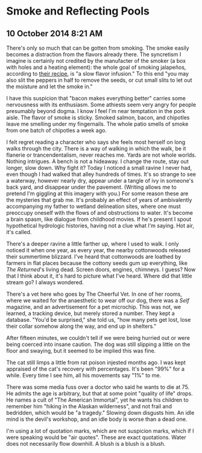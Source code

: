 # Smoke and Reflecting Pools
## 10 October 2014 8:21 AM


There's only so much that can be gotten from smoking. The smoke easily becomes a distraction from the flavors already there. The syncretism I imagine is certainly not credited by the manufacter of the smoker (a box with holes and a heating element): the whole goal of smoking jalapeños, according to [their recipe][1], is "a slow flavor infusion." To this end "you may also slit the peppers in half to remove the seeds, or cut small slits to let out the moisture and let the smoke in."

I have this suspicion that "bacon makes everything better" carries some nervousness with its enthusiasm. Some athiests seem very angry for people presumably beyond dogma. I know I feel I'm near temptation in the pork aisle. The flavor of smoke is sticky. Smoked salmon, bacon, and chipotles leave me smelling under my fingernails. The whole patio smells of smoke from one batch of chipotles a week ago.

I felt regret reading a character who says she feels most herself on long walks through the city. There is a way of walking in which the walk, be it flanerie or trancendentalism, never reaches me. Yards are not whole worlds. Nothing intrigues. A bench is not a hideaway. I change the route, stay out longer, slow down. Why fight it? Today I noticed a small ravine I never had, even though I had walked that alley hundreds of times. It's so strange to see a waterway, however nearly dry, appear under a tangle of ivy in someone's back yard, and disappear under the pavement. (Writing allows me to pretend I'm giggling at this imagery with you.) For some reason these are the mysteries that grab me. It's probably an effect of years of ambivalently accompanying my father to wetland delineation sites, where one must preoccupy oneself with the flows of and obstructions to water. It's become a brain spasm, like dialogue from childhood movies. If he's present I spout hypothetical hydrologic histories, having not a clue what I'm saying. Hot air, it's called.

There's a deeper ravine a little farther up, where I used to walk. I only noticed it when one year, as every year, the nearby cottonwoods released their summertime blizzard. I've heard that cottonwoods are loathed by farmers in flat places because the cottony seeds gum up everything, like *The Returned*'s living dead. Screen doors, engines, chimneys. I guess? Now that I think about it, it's hard to picture what I've heard. Where did that little stream go? I always wondered.

There's a vet here who goes by The Cheerful Vet. In one of her rooms, where we waited for the anaesthetic to wear off our dog, there was a *Self* magazine, and an advertisement for a pet microchip. This was not, we learned, a tracking device, but merely stored a number. They kept a database. "You'd be surprised," she told us, "how many pets get lost, lose their collar somehow along the way, and end up in shelters."

After fifteen minutes, we couldn't tell if we were being hurried out or were being coerced into insane caution. The dog was still slipping a little on the floor and swaying, but it seemed to be implied this was fine.

The cat still limps a little from rat poison injested months ago. I was kept appraised of the cat's recovery with percentages. It's been "99%" for a while. Every time I see him, all his movements say "1%" to me.

There was some media fuss over a doctor who said he wants to die at 75. He admits the age is arbitrary, but that at some point "quality of life" drops. He names a cult of "The American Immortal", yet he wants his children to remember him "hiking in the Alaskan wilderness", and not frail and bedridden, which would be "a tragedy." Slowing down disgusts him. An idle mind is the devil's workshop, and an idle body is worse than a dead one.

I'm using a lot of quotation marks, which are not suspicion marks, which if I were speaking would be "air quotes". These are exact quotations. Water does not necessarily flow downhill. A blush is a blush is a blush.

[1]: http://www.smokehouseproducts.com/recipes/homemade-smoked-chipotles/